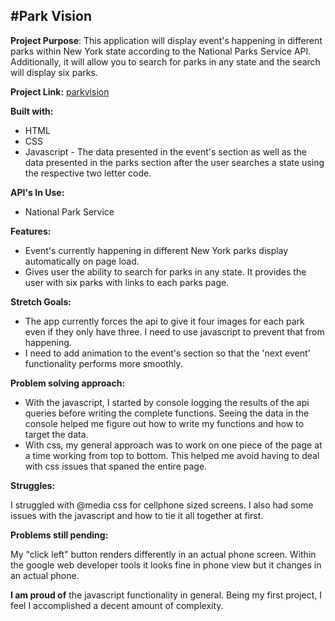 #Park Vision
--------------------------------------
**Project Purpose**: This application will display event's happening in different parks within New York state according to the National Parks Service API. Additionally, it will allow you to search for parks in any state and the search will display six parks.

**Project Link:** [parkvision](http://parkvision.surge.sh)

**Built with:** 

* HTML
* CSS
* Javascript - The data presented in the event's section as well as the data presented in the parks section after the user searches a state using the respective two letter code.

**API's In Use:** 

* National Park Service


**Features:**

* Event's currently happening in different New York parks display automatically on page load.
* Gives user the ability to search for parks in any state. It provides the user with six parks with links to each parks page.

**Stretch Goals:**

* The app currently forces the api to give it four images for each park even if they only have three. I need to use javascript to prevent that from happening.
* I need to add animation to the event's section so that the 'next event' functionality performs more smoothly.  

**Problem solving approach:**
  
* With the javascript, I started by console logging the results of the api queries before writing the complete functions. Seeing the data in the console helped me figure out how to write my functions and how to target the data.
* With css, my general approach was to work on one piece of the page at a time working from top to bottom. This helped me avoid having to deal with css issues that spaned the entire page.

**Struggles:** 

I struggled with @media css for cellphone sized screens. I also had some issues with the javascript and how to tie it all together at first.

**Problems still pending:**

My "click left" button renders differently in an actual phone screen. Within the google web developer tools it looks fine in phone view but it changes in an actual phone.

**I am proud of** the javascript functionality in general. Being my first project, I feel I accomplished a decent amount of complexity.
